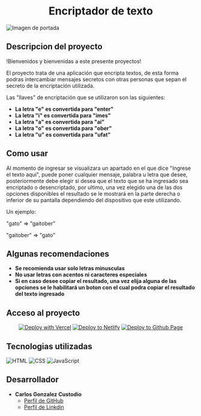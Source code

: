 <h1 align="center"> Encriptador de texto </h1>

<img src="https://i.blogs.es/6885b6/cifrado/1366_521.jpg" alt="Imagen de portada">

<h2>Descripcion del proyecto</h2>

!Bienvenidos y bienvenidas a este presente proyectos!

El proyecto trata de una aplicación que encripta textos, de esta forma podras intercambiar mensajes secretos con otras personas que sepan el secreto de la encriptación utilizada.

Las "llaves" de encriptación que se utilizaron son las siguientes:

- **La letra "e" es convertida para "enter"**
- **La letra "i" es convertida para "imes"**
- **La letra "a" es convertida para "ai"**
- **La letra "o" es convertida para "ober"**
- **La letra "u" es convertida para "ufat"**

<h2>Como usar</h2>

Al momento de ingresar se visualizara un apartado en el que dice "Ingrese el texto aqui", puede poner cualquier mensaje, palabra u letra que desee, posteriormente debe elegir si desea que el texto que se ha ingresado sea encriptado o desencriptado, por ultimo, una vez elegido una de las dos opciones disponibles el resultado se le mostrará en la parte derecha o inferior de su pantalla dependiendo del dispositivo que este utilizando.

Un ejemplo:

<p>"gato" => "gaitober"</p>
<p>"gaitober" => "gato"</p>

<h2>Algunas recomendaciones</h2>

- **Se recomienda usar solo letras minusculas**
- **No usar letras con acentos ni caracteres especiales**
- **Si en caso desee copiar el resultado, una vez elija alguna de las opciones se le habilitará un boton con el cual podra copiar el resultado del texto ingresado**

<h2>Acceso al proyecto</h2>
<p align="center">
  <a href="https://vercel.com/new/clone?repository-url=https%3A%2F%2Fgithub.com%2Ffacebook%2Fdocusaurus%2Ftree%2Fmain%2Fexamples%2Fclassic&project-name=my-docusaurus-site&repo-name=my-docusaurus-site"><img src="https://vercel.com/button" alt="Deploy with Vercel"/></a>
  <a href="https://app.netlify.com/start/deploy?repository=https://github.com/slorber/docusaurus-starter"><img src="https://www.netlify.com/img/deploy/button.svg" alt="Deploy to Netlify"></a>
  <a href="https://app.netlify.com/start/deploy?repository=https://github.com/slorber/docusaurus-starter"><img src="https://img.shields.io/badge/GitHub%20Page-black?style=for-the-badge&logo=github&logoColor=white" alt="Deploy to Github Page"></a>
</p>

<h2>Tecnologias utilizadas</h2>

<img src="https://img.shields.io/badge/HTML-E34F26?style=for-the-badge&logo=html5&logoColor=white" alt="HTML">
<img src="https://img.shields.io/badge/CSS-1572B6?style=for-the-badge&logo=css3&logoColor=white" alt="CSS">
<img src="https://img.shields.io/badge/JavaScript-F7DF1E?style=for-the-badge&logo=javascript&logoColor=black" alt="JavaScript">

<h2>Desarrollador</h2>

- **Carlos Gonzalez Custodio**
   - [Perfil de GitHub](https://github.com/CarlosGC-LP)
   - [Perfil de Linkdin](https://www.linkedin.com/in/carlos-alberto-gonzalez-custodio)
